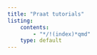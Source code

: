 ```yaml
---
title: "Praat tutorials"
listing:
    contents:
        - "*/!(index)*qmd"
    type: default
---
```



